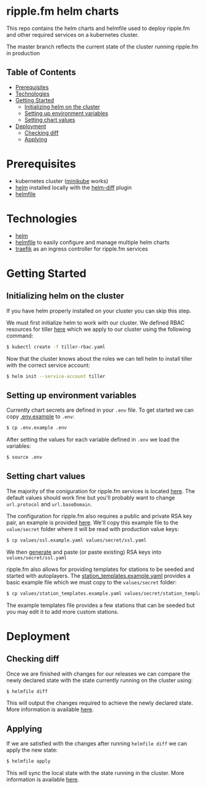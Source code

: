 # ripple.fm helm charts

This repo contains the helm charts and helmfile used to deploy ripple.fm and other required services on a kubernetes cluster.

The master branch reflects the current state of the cluster running ripple.fm in production

## Table of Contents

* [Prerequisites](#prerequisites)
* [Technologies](#technologies)
* [Getting Started](#getting-started)
  * [Initializing helm on the cluster](#initializing-helm-on-the-cluster)
  * [Setting up environment variables](#setting-up-environment-variables)
  * [Setting chart values](#setting-chart-values)
* [Deployment](#deployment)
  * [Checking diff](#checking-diff)
  * [Applying](#applying)

# Prerequisites

- kubernetes cluster ([minikube](https://kubernetes.io/docs/setup/minikube/) works)
- [helm](https://helm.sh/) installed locally with the [helm-diff](https://github.com/databus23/helm-diff) plugin
- [helmfile](https://github.com/roboll/helmfile)

# Technologies

- [helm](https://helm.sh/)
- [helmfile](https://github.com/roboll/helmfile) to easily configure and manage multiple helm charts
- [traefik](https://traefik.io/) as an ingress controller for ripple.fm services

# Getting Started

## Initializing helm on the cluster

If you have helm properly installed on your cluster you can skip this step.

We must first initialize helm to work with our cluster. We defined RBAC resources for tiller [here](tiller-rbac.yaml) which we apply to our cluster using the following command:

```sh
$ kubectl create -f tiller-rbac.yaml
```

Now that the cluster knows about the roles we can tell helm to install tiller with the correct service account:

```sh
$ helm init --service-account tiller
```

## Setting up environment variables

Currently chart secrets are defined in your `.env` file. To get started we can copy [.env.example](.env.example) to `.env`:

```sh
$ cp .env.example .env
```

After setting the values for each variable defined in `.env` we load the variables:

```sh
$ source .env
```

## Setting chart values

The majority of the coniguration for ripple.fm services is located [here](values/ripple.yaml.gotmpl). The default values should work fine but you'll probably want to change `url.protocol` and `url.baseDomain`.

The configuration for ripple.fm also requires a public and private RSA key pair, an example is provided [here](values/ssl.example.yaml). We'll copy this example file to the `value/secret` folder where it will be read with production value keys:

```sh
$ cp values/ssl.example.yaml values/secret/ssl.yaml
```

We then [generate](https://en.wikibooks.org/wiki/Cryptography/Generate_a_keypair_using_OpenSSL#Generate_an_RSA_keypair_with_a_2048_bit_private_key) and paste (or paste existing) RSA keys into `values/secret/ssl.yaml`

ripple.fm also allows for providing templates for stations to be seeded and started with autoplayers. The [station_templates.example.yaml](values/station_templates.example.yaml) provides a basic example file which we must copy to the `values/secret` folder:

```sh
$ cp values/station_templates.example.yaml values/secret/station_templates.yaml
```

The example templates file provides a few stations that can be seeded but you may edit it to add more custom stations.

# Deployment

## Checking diff

Once we are finished with changes for our releases we can compare the newly declared state with the state currently running on the cluster using:

```sh
$ helmfile diff
```

This will output the changes required to achieve the newly declared state. More information is available [here](https://github.com/roboll/helmfile#diff).

## Applying

If we are satisfied with the changes after running `helmfile diff` we can apply the new state:

```sh
$ helmfile apply
```

This will sync the local state with the state running in the cluster. More information is available [here](https://github.com/roboll/helmfile#apply).


